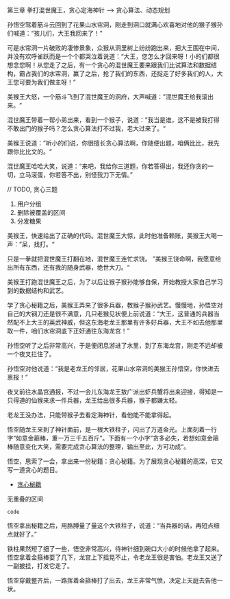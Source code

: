 第三章 拳打混世魔王，贪心定海神针 --> 贪心算法、动态规划

孙悟空驾着筋斗云回到了花果山水帘洞，刚走到洞口就满心欢喜地对他的猴子猴孙们喊道：“孩儿们，大王我回来了！”

可是水帘洞一片破败的凄惨景象，众猴从洞里树上纷纷跑出来，把大王围在中间，并没有欢呼雀跃而是一个个都哭泣着说道：“大王，您怎么才回来呀！小的们都很想念您啊！从您走了之后，有一个贪心的混世魔王要来跟我们比试算法和数据结构，霸占我们的水帘洞，赢了之后，抢了我们的东西，还捉走了好多我们的人，大王您可要为我们做主呀！”

美猴王大怒，一个筋斗飞到了混世魔王的洞府，大声喊道：”混世魔王给我滚出来。“

混世魔王带着一帮小弟出来，看到一个猴子，说道：”我当是谁，这不是被我打得不敢出门的猴子吗？怎么贪心算法打不过我，老大过来了。“

美猴王说道：”听小的们说，你很擅长贪心算法啊，你随便出题，咱俩比比，我先跟你比比文的。“

混世魔王哈哈大笑，说道：“来吧，我给你三道题，你若答得出，我还你贪的一切，立马滚蛋，你若答不出，别怪我刀下无情。”

// TODO, 贪心三题

1. 用户分组
2. 删除被覆盖的区间
3. 分发糖果

美猴王，快速给出了正确的代码。混世魔王大惊，此时他准备赖账，美猴王大喝一声：”呆，找打。“

只是一拳就把混世魔王打翻在地，混世魔王连忙求饶。
”美猴王饶命啊，我愿意给出所有东西，还有我的随身武器，绝世大刀。“

美猴王打跑混世魔王之后，为了以后让猴子猴孙能够自保，开始教授大家自己学习到的数据结构和武艺。

学了贪心秘籍之后，美猴王弄来了很多兵器，教猴子猴孙武艺。慢慢地，孙悟空对自己的大钢刀还是很不满意，几只老猴见状便上前说道：“大王，这普通的兵器当然配不上大王的英武神威，但这东海老龙王那里有许多好兵器，大王不如去他那里取一件，咱们水帘洞底下正好通往东海龙宫！”

孙悟空听了之后非常高兴，于是便闭息游进了水里，到了东海龙宫，刚走不远却被一个夜叉拦住了。

孙悟空对他说道：“我是老龙王的邻居，花果山水帘洞的美猴王孙悟空，你快进去禀报！”

夜叉前往水晶宫通报，不过一会儿东海龙王敖广派出虾兵蟹将出来迎接，得知是一只得道的仙猴来求一件兵器，龙王给出很多兵器，猴子都嫌太轻。

老龙王没办法，只能带猴子去看定海神针，看他能不能拿得起。

悟空随龙王来到了神针面前，是一根大铁柱子，闪出了万道金光。上面刻着一行字“如意金箍棒，重一万三千五百斤”。下面有一个小字”贪多必失，若想如意金箍棒随意变化大笑，需要完成贪心算法的整理，输出至此，方可功成“。

悟空，思索了一会，拿出来一份秘籍：贪心秘籍。为了展现贪心秘籍的高深，它又写一道贪心的题目。

+ [贪心秘籍](./贪心.md)

无重叠的区间
```
code
```

悟空拿出秘籍之后，用胳膊量了量这个大铁柱子，说道：“当兵器的话，再短点细点就好了。”

铁柱果然短了细了一些，悟空非常高兴，待神针细到碗口大小的时候他拿了起来。悟空拿着金箍棒耍了几下，龙宫上下摇晃不止，令老龙王很是害怕。老龙王又送了一副披挂，打发它走了。

悟空穿戴整齐后，一路挥着金箍棒打了出去，龙王非常气愤，决定上天庭去告他一状。
